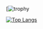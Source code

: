 
<!---
jjuny4720/jjuny4720 is a ✨ special ✨ repository because its `README.md` (this file) appears on your GitHub profile.
You can click the Preview link to take a look at your changes.
--->

[![trophy](https://github-profile-trophy.vercel.app/?username=본인ID)

[![Top Langs](https://github-readme-stats.vercel.app/api/top-langs/?username=jjuny4720)](https://github.com/anuraghazra/github-readme-stats)
